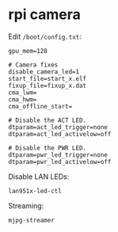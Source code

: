 # rpi camera 

Edit `/boot/config.txt`:

    gpu_mem=128

    # Camera fixes
    disable_camera_led=1
    start_file=start_x.elf
    fixup_file=fixup_x.dat
    cma_lwm=
    cma_hwm=
    cma_offline_start=
 
    # Disable the ACT LED.
    dtparam=act_led_trigger=none
    dtparam=act_led_activelow=off
    
    # Disable the PWR LED.
    dtparam=pwr_led_trigger=none
    dtparam=pwr_led_activelow=off


Disable LAN LEDs:

    lan951x-led-ctl
    
Streaming:

    mjpg-streamer
